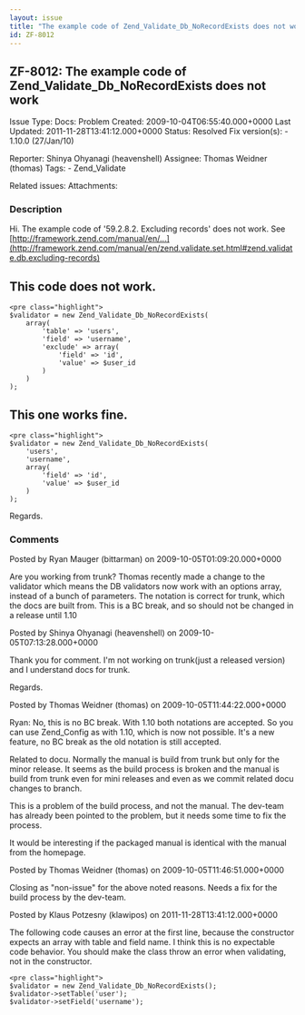 ```yaml
---
layout: issue
title: "The example code of Zend_Validate_Db_NoRecordExists does not work"
id: ZF-8012
---
```


ZF-8012: The example code of Zend\_Validate\_Db\_NoRecordExists does not work
-----------------------------------------------------------------------------

 Issue Type: Docs: Problem Created: 2009-10-04T06:55:40.000+0000 Last Updated: 2011-11-28T13:41:12.000+0000 Status: Resolved Fix version(s): - 1.10.0 (27/Jan/10)
 
 Reporter:  Shinya Ohyanagi (heavenshell)  Assignee:  Thomas Weidner (thomas)  Tags: - Zend\_Validate
 
 Related issues: 
 Attachments: 
### Description

Hi. The example code of '59.2.8.2. Excluding records' does not work. See [http://framework.zend.com/manual/en/…](http://framework.zend.com/manual/en/zend.validate.set.html#zend.validate.db.excluding-records)

This code does not work.
------------------------

 
    <pre class="highlight">
    $validator = new Zend_Validate_Db_NoRecordExists(
        array(
            'table' => 'users',
            'field' => 'username',
            'exclude' => array(
                'field' => 'id',
                'value' => $user_id
            )
        )
    );


This one works fine.
--------------------

 
    <pre class="highlight">
    $validator = new Zend_Validate_Db_NoRecordExists(
        'users',
        'username',
        array(
            'field' => 'id',
            'value' => $user_id
        )
    );


Regards.

 

 

### Comments

Posted by Ryan Mauger (bittarman) on 2009-10-05T01:09:20.000+0000

Are you working from trunk? Thomas recently made a change to the validator which means the DB validators now work with an options array, instead of a bunch of parameters. The notation is correct for trunk, which the docs are built from. This is a BC break, and so should not be changed in a release until 1.10

 

 

Posted by Shinya Ohyanagi (heavenshell) on 2009-10-05T07:13:28.000+0000

Thank you for comment. I'm not working on trunk(just a released version) and I understand docs for trunk.

Regards.

 

 

Posted by Thomas Weidner (thomas) on 2009-10-05T11:44:22.000+0000

Ryan: No, this is no BC break. With 1.10 both notations are accepted. So you can use Zend\_Config as with 1.10, which is now not possible. It's a new feature, no BC break as the old notation is still accepted.

Related to docu. Normally the manual is build from trunk but only for the minor release. It seems as the build process is broken and the manual is build from trunk even for mini releases and even as we commit related docu changes to branch.

This is a problem of the build process, and not the manual. The dev-team has already been pointed to the problem, but it needs some time to fix the process.

It would be interesting if the packaged manual is identical with the manual from the homepage.

 

 

Posted by Thomas Weidner (thomas) on 2009-10-05T11:46:51.000+0000

Closing as "non-issue" for the above noted reasons. Needs a fix for the build process by the dev-team.

 

 

Posted by Klaus Potzesny (klawipos) on 2011-11-28T13:41:12.000+0000

The following code causes an error at the first line, because the constructor expects an array with table and field name. I think this is no expectable code behavior. You should make the class throw an error when validating, not in the constructor.

 
    <pre class="highlight">
    $validator = new Zend_Validate_Db_NoRecordExists();
    $validator->setTable('user');
    $validator->setField('username');


 

 